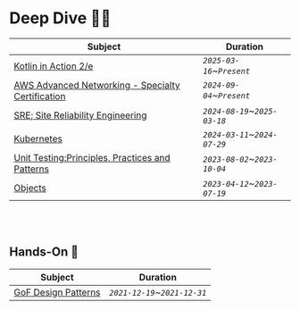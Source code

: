 # Deep Dive 🤿💦

| Subject                                                                                               | Duration                    |
|-------------------------------------------------------------------------------------------------------|-----------------------------|
| [Kotlin in Action 2/e](./books/kotlin-in-action/README.md)                                            | _`2025-03-16`~`Present`_    |
| [AWS Advanced Networking - Specialty Certification](./aws/ANS/README.md)                              | _`2024-09-04`~`Present`_    |
| [SRE; Site Reliability Engineering](./books/sre/README.md)                                            | _`2024-08-19`~`2025-03-18`_ |
| [Kubernetes](./kubernetes/udemy/README.md#certified-kubernetes-administrator-cka-with-practice-tests) | _`2024-03-11`~`2024-07-29`_ |
| [Unit Testing:Principles, Practices and Patterns](./books/unit-testing/README.md)                     | _`2023-08-02`~`2023-10-04`_ |
| [Objects](./books/objects/README.md)                                                                  | _`2023-04-12`~`2023-07-19`_ |

<br><br>

## Hands-On 📝

| Subject                                                                  | Duration                    |
|--------------------------------------------------------------------------|-----------------------------|
| [GoF Design Patterns](./design-pattern/README.md)                        | _`2021-12-19`~`2021-12-31`_ |

<br>
